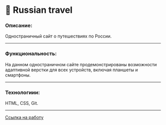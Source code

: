 # :bullettrain_front:   __Russian travel__ 

 ### Описание:
 
 Одностраничный сайт о путешествиях по России.
 
 ___
 
 ### Функциональность:
 
 На данном одностраничном сайте продемонстрированы возможности адаптивной верстки для всех устройств, включая планшеты и смартфоны.
 
 ___
 
 ### Технологиии:
 
 HTML, CSS, Git.
 
 ___

[Ссылка на работу](https://nameless501.github.io/russian-travel/)
